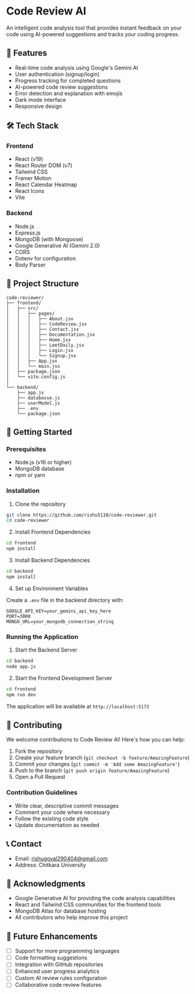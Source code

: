 # Code Review AI

An intelligent code analysis tool that provides instant feedback on your code using AI-powered suggestions and tracks your coding progress.

## 🚀 Features

- Real-time code analysis using Google's Gemini AI
- User authentication (signup/login)
- Progress tracking for completed questions
- AI-powered code review suggestions
- Error detection and explanation with emojis
- Dark mode interface
- Responsive design

## 🛠️ Tech Stack

### Frontend

- React (v19)
- React Router DOM (v7)
- Tailwind CSS
- Framer Motion
- React Calendar Heatmap
- React Icons
- Vite

### Backend

- Node.js
- Express.js
- MongoDB (with Mongoose)
- Google Generative AI (Gemini 2.0)
- CORS
- Dotenv for configuration
- Body Parser

## 📁 Project Structure

```
code-reviewer/
├── frontend/
│   ├── src/
│   │   ├── pages/
│   │   │   ├── About.jsx
│   │   │   ├── CodeReview.jsx
│   │   │   ├── Contact.jsx
│   │   │   ├── Documentation.jsx
│   │   │   ├── Home.jsx
│   │   │   ├── LeetDaily.jsx
│   │   │   ├── Login.jsx
│   │   │   └── Signup.jsx
│   │   ├── App.jsx
│   │   └── main.jsx
│   ├── package.json
│   └── vite.config.js
│
└── backend/
    ├── app.js
    ├── databasse.js
    ├── userModel.js
    ├── .env
    └── package.json
```

## 🚦 Getting Started

### Prerequisites

- Node.js (v16 or higher)
- MongoDB database
- npm or yarn

### Installation

1. Clone the repository

```bash
git clone https://github.com/rishu5110/code-reviewer.git
cd code-reviewer
```

2. Install Frontend Dependencies

```bash
cd frontend
npm install
```

3. Install Backend Dependencies

```bash
cd backend
npm install
```

4. Set up Environment Variables

Create a `.env` file in the backend directory with:

```
GOOGLE_API_KEY=your_gemini_api_key_here
PORT=3000
MONGO_URL=your_mongodb_connection_string
```

### Running the Application

1. Start the Backend Server

```bash
cd backend
node app.js
```

2. Start the Frontend Development Server

```bash
cd frontend
npm run dev
```

The application will be available at `http://localhost:5173`

## 🤝 Contributing

We welcome contributions to Code Review AI! Here's how you can help:

1. Fork the repository
2. Create your feature branch (`git checkout -b feature/AmazingFeature`)
3. Commit your changes (`git commit -m 'Add some AmazingFeature'`)
4. Push to the branch (`git push origin feature/AmazingFeature`)
5. Open a Pull Request

### Contribution Guidelines

- Write clear, descriptive commit messages
- Comment your code where necessary
- Follow the existing code style
- Update documentation as needed

## 📞 Contact

- Email: rishugoyal290404@gmail.com
- Address: Chitkara University

## 🙏 Acknowledgments

- Google Generative AI for providing the code analysis capabilities
- React and Tailwind CSS communities for the frontend tools
- MongoDB Atlas for database hosting
- All contributors who help improve this project

## 🔮 Future Enhancements

- [ ] Support for more programming languages
- [ ] Code formatting suggestions
- [ ] Integration with GitHub repositories
- [ ] Enhanced user progress analytics
- [ ] Custom AI review rules configuration
- [ ] Collaborative code review features
